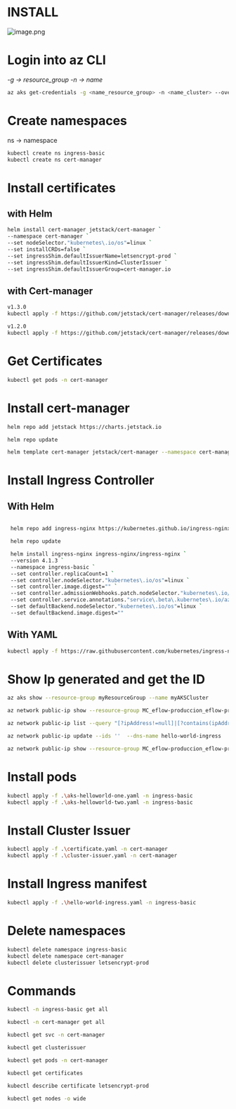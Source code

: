 # INSTALL

![image.png](/.attachments/image-6b17b0c1-149a-4c87-89a8-513745e7e678.png)

# Login into az CLI

_-g -> resource_group
-n -> name_

```sh
az aks get-credentials -g <name_resource_group> -n <name_cluster> --overwrite-existing
```

# Create namespaces

ns -> namespace

```sh
kubectl create ns ingress-basic
kubectl create ns cert-manager
```

# Install certificates

## with Helm

```sh
helm install cert-manager jetstack/cert-manager `
--namespace cert-manager `
--set nodeSelector."kubernetes\.io/os"=linux `
--set installCRDs=false `
--set ingressShim.defaultIssuerName=letsencrypt-prod `
--set ingressShim.defaultIssuerKind=ClusterIssuer `
--set ingressShim.defaultIssuerGroup=cert-manager.io
```

## with Cert-manager

```sh
v1.3.0
kubectl apply -f https://github.com/jetstack/cert-manager/releases/download/v1.3.0/cert-manager.yaml -n cert-manager

v1.2.0
kubectl apply -f https://github.com/jetstack/cert-manager/releases/download/v1.2.0/cert-manager.crds.yaml -n cert-manager
```

# Get Certificates

```sh
kubectl get pods -n cert-manager
```

# Install cert-manager

```sh
helm repo add jetstack https://charts.jetstack.io

helm repo update

helm template cert-manager jetstack/cert-manager --namespace cert-manager | kubectl apply -f -
```

# Install Ingress Controller

## With Helm

```sh

 helm repo add ingress-nginx https://kubernetes.github.io/ingress-nginx

 helm repo update

 helm install ingress-nginx ingress-nginx/ingress-nginx `
 --version 4.1.3 `
 --namespace ingress-basic `
 --set controller.replicaCount=1 `
 --set controller.nodeSelector."kubernetes\.io/os"=linux `
 --set controller.image.digest="" `
 --set controller.admissionWebhooks.patch.nodeSelector."kubernetes\.io/os"=linux `
 --set controller.service.annotations."service\.beta\.kubernetes\.io/azure-load-balancer-health-probe-request-path"=/healthz ` --set controller.admissionWebhooks.patch.image.digest="" `
 --set defaultBackend.nodeSelector."kubernetes\.io/os"=linux `
 --set defaultBackend.image.digest=""
```

## With YAML

```sh
kubectl apply -f https://raw.githubusercontent.com/kubernetes/ingress-nginx/controller-v1.2.1/deploy/static/provider/cloud/deploy.yaml
```

# Show Ip generated and get the ID

```sh
az aks show --resource-group myResourceGroup --name myAKSCluster

az network public-ip show --resource-group MC_eflow-produccion_eflow-produccion_eastus  --ids ''

az network public-ip list --query "[?ipAddress!=null]|[?contains(ipAddress, xx.xxx.xxx.xxxs')].[id]" --output tsv

az network public-ip update --ids ''  --dns-name hello-world-ingress

az network public-ip show --resource-group MC_eflow-produccion_eflow-produccion_centralus --id '' --query "{fqdn: dnsSettings.fqdn, address: ipAddress}"
```

# Install pods

```sh
kubectl apply -f .\aks-helloworld-one.yaml -n ingress-basic
kubectl apply -f .\aks-helloworld-two.yaml -n ingress-basic
```

# Install Cluster Issuer

```sh
kubectl apply -f .\certificate.yaml -n cert-manager
kubectl apply -f .\cluster-issuer.yaml -n cert-manager
```

# Install Ingress manifest

```sh
kubectl apply -f .\hello-world-ingress.yaml -n ingress-basic
```

# Delete namespaces

```sh
kubectl delete namespace ingress-basic
kubectl delete namespace cert-manager
kubectl delete clusterissuer letsencrypt-prod
```

# Commands

```sh
kubectl -n ingress-basic get all

kubectl -n cert-manager get all

kubectl get svc -n cert-manager

kubectl get clusterissuer

kubectl get pods -n cert-manager

kubectl get certificates

kubectl describe certificate letsencrypt-prod

kubectl get nodes -o wide

```
